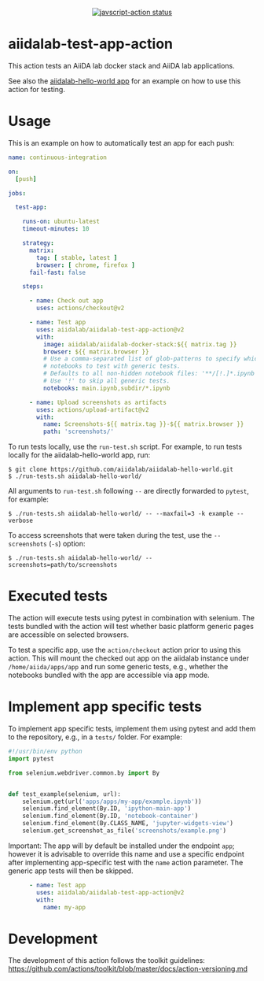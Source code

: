 <p align="center">
  <a href="https://github.com/actions/javascript-action/actions"><img alt="javscript-action status" src="https://github.com/actions/javascript-action/workflows/units-test/badge.svg"></a>
</p>

# aiidalab-test-app-action

This action tests an AiiDA lab docker stack and AiiDA lab applications.

See also the [aiidalab-hello-world app](https://github.com/aiidalab/aiidalab-hello-world) for an example on how to use this action for testing.

# Usage

This is an example on how to automatically test an app for each push:

<!-- start usage -->
```yaml
name: continuous-integration

on:
  [push]

jobs:

  test-app:

    runs-on: ubuntu-latest
    timeout-minutes: 10

    strategy:
      matrix:
        tag: [ stable, latest ]
        browser: [ chrome, firefox ]
      fail-fast: false

    steps:

      - name: Check out app
        uses: actions/checkout@v2

      - name: Test app
        uses: aiidalab/aiidalab-test-app-action@v2
        with:
          image: aiidalab/aiidalab-docker-stack:${{ matrix.tag }}
          browser: ${{ matrix.browser }}
          # Use a comma-separated list of glob-patterns to specify which
          # notebooks to test with generic tests.
          # Defaults to all non-hidden notebook files: '**/[!.]*.ipynb'
          # Use '!' to skip all generic tests.
          notebooks: main.ipynb,subdir/*.ipynb

      - name: Upload screenshots as artifacts
        uses: actions/upload-artifact@v2
        with:
          name: Screenshots-${{ matrix.tag }}-${{ matrix.browser }}
          path: 'screenshots/'
```
<!-- end usage -->

To run tests locally, use the `run-test.sh` script.
For example, to run tests locally for the aiidalab-hello-world app, run:

```console
$ git clone https://github.com/aiidalab/aiidalab-hello-world.git
$ ./run-tests.sh aiidalab-hello-world/
```
All arguments to ``run-test.sh`` following ``--`` are directly forwarded to ``pytest``, for example:
```console
$ ./run-tests.sh aiidalab-hello-world/ -- --maxfail=3 -k example --verbose
```

To access screenshots that were taken during the test, use the ``--screenshots`` (``-s``) option:
```console
$ ./run-tests.sh aiidalab-hello-world/ --screenshots=path/to/screenshots
```

# Executed tests

The action will execute tests using pytest in combination with selenium.
The tests bundled with the action will test whether basic platform generic pages are accessible on selected browsers.

To test a specific app, use the `action/checkout` action prior to using this action.
This will mount the checked out app on the aiidalab instance under `/home/aiida/apps/app` and run some generic tests, e.g., whether the notebooks bundled with the app are accessible via app mode.

# Implement app specific tests

To implement app specific tests, implement them using pytest and add them to the repository, e.g., in a `tests/` folder.
For example:
```python
#!/usr/bin/env python
import pytest

from selenium.webdriver.common.by import By


def test_example(selenium, url):
    selenium.get(url('apps/apps/my-app/example.ipynb'))
    selenium.find_element(By.ID, 'ipython-main-app')
    selenium.find_element(By.ID, 'notebook-container')
    selenium.find_element(By.CLASS_NAME, 'jupyter-widgets-view')
    selenium.get_screenshot_as_file('screenshots/example.png')
```

Important: The app will by default be installed under the endpoint `app`; however it is advisable to override this name and use a specific endpoint after implementing app-specific test with the `name` action parameter.
The generic app tests will then be skipped.

```yaml
      - name: Test app
        uses: aiidalab/aiidalab-test-app-action@v2
        with:
          name: my-app
```

# Development

The development of this action follows the toolkit guidelines: https://github.com/actions/toolkit/blob/master/docs/action-versioning.md
